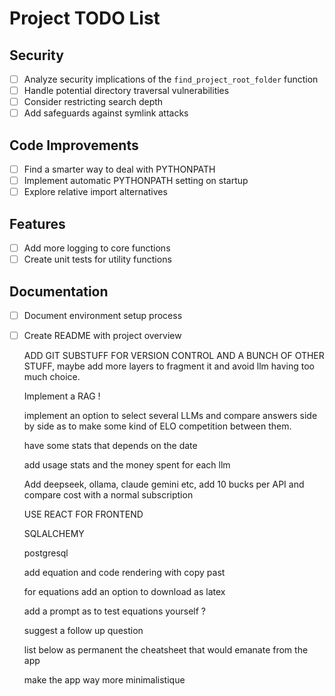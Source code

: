 # Project TODO List

## Security
- [ ] Analyze security implications of the `find_project_root_folder` function
- [ ] Handle potential directory traversal vulnerabilities
- [ ] Consider restricting search depth
- [ ] Add safeguards against symlink attacks

## Code Improvements
- [ ] Find a smarter way to deal with PYTHONPATH
- [ ] Implement automatic PYTHONPATH setting on startup
- [ ] Explore relative import alternatives

## Features
- [ ] Add more logging to core functions
- [ ] Create unit tests for utility functions

## Documentation
- [ ] Document environment setup process
- [ ] Create README with project overview
  


  ADD GIT SUBSTUFF FOR VERSION CONTROL AND A BUNCH OF OTHER STUFF, maybe add more layers to fragment it and avoid llm having too much choice.


  Implement a RAG !


  implement an option to select several LLMs and compare answers side by side as to make some kind of ELO competition between them.


  have some stats that depends on the date


  add usage stats and the money spent for each llm

  Add deepseek, ollama, claude gemini etc, add 10 bucks per API and compare cost with a normal subscription



  USE REACT FOR FRONTEND

  SQLALCHEMY 


    postgresql

    add equation and code rendering with copy past

    for equations add an option to download as latex

    add a prompt as to test equations yourself ?

    suggest a follow up question

    list below as permanent the cheatsheet that would emanate from the app

    make the app way more minimalistique

    





